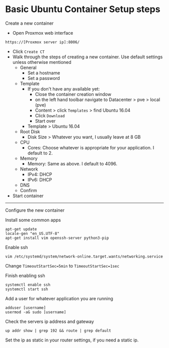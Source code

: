 # Basic Ubuntu Container Setup steps

Create a new container 
* Open Proxmox web interface

```
https://[Proxmox server ip]:8006/
```

* Click `Create CT`
* Walk through the steps of creating a new container. Use default settings unless
otherwise mentioned
  * General
    * Set a hostname
    * Set a password
  * Template
    * If you don't have any available yet:
      * Close the container creation window
      * on the left hand toolbar navigate to Datacenter > pve > local (pve)
      * Content > click `Templates` > find Ubuntu 16.04
      * Click `Download`
      * Start over
    * Template > Ubuntu 16.04
  * Root Disk
    * Disk Size > Whatever you want, I usually leave at 8 GB
  * CPU
    * Cores: Choose whatever is appropriate for your application. I default to 2.
  * Memory
    * Memory: Same as above. I default to 4096.
  * Network
    * IPv4: DHCP
    * IPv6: DHCP
  * DNS
  * Confirm
* Start container

---

Configure the new container

Install some common apps

```
apt-get update
locale-gen "en_US.UTF-8"
apt-get install vim openssh-server python3-pip
```
    
Enable ssh

```
vim /etc/systemd/system/network-online.target.wants/networking.service
```

Change `TimeoutStartSec=5min` to `TimeoutStartSec=1sec`

Finish enabling ssh

```
systemctl enable ssh
systemctl start ssh
```

Add a user for whatever application you are running

```
adduser [username]
usermod -aG sudo [username]
```

Check the servers ip address and gateway

```
up addr show | grep 192 && route | grep default
```

Set the ip as static in your router settings, if you need a static ip.
